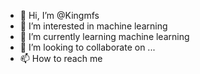 - 👋 Hi, I’m @Kingmfs
- 👀 I’m interested in machine learning
- 🌱 I’m currently learning machine learning
- 💞️ I’m looking to collaborate on ...
- 📫 How to reach me 

<!---
Kingmfs/Kingmfs is a ✨ special ✨ repository because its `README.md` (this file) appears on your GitHub profile.
You can click the Preview link to take a look at your changes.
--->
